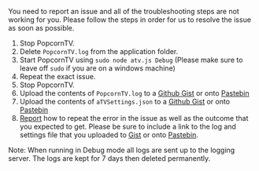You need to report an issue and all of the troubleshooting steps are not working for you. Please follow the steps in order for us to resolve the issue as soon as possible.

1. Stop PopcornTV.
2. Delete ``PopcornTV.log`` from the application folder.
3. Start PopcornTV using ``sudo node atv.js Debug`` (Please make sure to leave off ``sudo`` if you are on a windows machine)
4. Repeat the exact issue.
5. Stop PopcornTV.
6. Upload the contents of ``PopcornTV.log`` to a [Github Gist](http://gist.github.com) or onto [Pastebin](http://pastebin.com)
7. Upload the contents of ``aTVSettings.json`` to a [Github Gist](http://gist.github.com) or onto [Pastebin](http://pastebin.com)
8. [Report](https://github.com/OstlerDev/PopcornTV/issues/new) how to repeat the error in the issue as well as the outcome that you expected to get. Please be sure to include a link to the log and settings file that you uploaded to [Gist](http://gist.github.com) or onto [Pastebin](http://pastebin.com).

Note: When running in Debug mode all logs are sent up to the logging server. The logs are kept for 7 days then deleted permanently.
